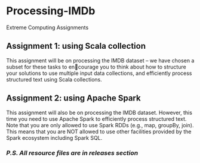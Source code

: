# Processing-IMDb
Extreme Computing Assignments

## Assignment 1: using Scala collection
This assignment will be on processing the IMDB dataset – we have chosen a subset for these tasks to encourage you to think about how to structure your solutions to use multiple input data collections, and
efficiently process structured text using Scala collections.

## Assignment 2: using Apache Spark
This assignment will also be on processing the IMDB dataset. However, this time you need to use Apache Spark to efficiently process structured text. Note that you are only allowed to use Spark RDDs (e.g., map,
groupBy, join). This means that you are NOT allowed to use other facilities provided by the Spark ecosystem including Spark SQL.

### *P.S. All resource files are in releases section*
